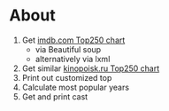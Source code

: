 # About

1. Get [imdb.com Top250 chart](http://www.imdb.com/chart/top?ref_=ft_250)
    - via Beautiful soup 
    - alternatively via lxml
2. Get similar [kinopoisk.ru Top250 chart](http://www.kinopoisk.ru/top/)
3. Print out customized top
4. Calculate most popular years
5. Get and print cast
